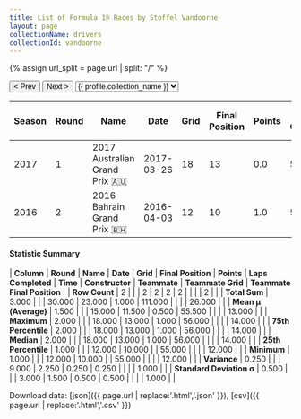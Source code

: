 ```yaml
---
title: List of Formula 1® Races by Stoffel Vandoorne
layout: page
collectionName: drivers
collectionId: vandoorne
---
```


{% assign url_split = page.url | split: "/" %}
<div id="collection-navigation">
<button onclick="selector.options[selector.selectedIndex-1].value && (window.location = selector.options[selector.selectedIndex-1].value);">&lt; Prev</button>
<button onclick="selector.options[selector.selectedIndex+1].value && (window.location = selector.options[selector.selectedIndex+1].value);">Next &gt;</button>
<select id="selector" onchange="this.options[this.selectedIndex].value && (window.location = this.options[this.selectedIndex].value);">
  {% for collectionId in site.data[page.collectionName].refs %}
    {% if collectionId == page.collectionId %}
      {% assign selected = "selected" %}
    {% else %}
      {% assign selected = "" %}
    {% endif %}
    {% assign profile = site.data[page.collectionName][collectionId].profile %}
    <option value="/f1/{{ page.collectionName }}/{{ collectionId }}/{{ url_split[4] }}" {{ selected }}>{{ profile.collection_name }}</option>
  {% endfor %}
</select>
</div>

| Season | Round | Name | Date | Grid | Final Position | Points | Laps Completed | Time | Constructor | Teammate | Teammate Grid | Teammate Final Position |
|--|--|--|--|--|--|--|--|--|--|--|--|--|
| 2017 | 1 | 2017 Australian Grand Prix 🇦🇺 | 2017-03-26 | 18 | 13 | 0.0 | 55 |   | McLaren 🇬🇧 | [Fernando Alonso 🇪🇸](/f1/drivers/alonso) | 12 | R |
| 2016 | 2 | 2016 Bahrain Grand Prix 🇧🇭 | 2016-04-03 | 12 | 10 | 1.0 | 56 |   | McLaren 🇬🇧 | [Jenson Button 🇬🇧](/f1/drivers/button) | 14 | R |

#### Statistic Summary

| **Column** | **Round** | **Name** | **Date** | **Grid** | **Final Position** | **Points** | **Laps Completed** | **Time** | **Constructor** | **Teammate** | **Teammate Grid** | **Teammate Final Position** |
| **Row Count** | 2 |  |  | 2 | 2 | 2 | 2 |  |  |  | 2 |  |
| **Total Sum** | 3.000 |  |  | 30.000 | 23.000 | 1.000 | 111.000 |  |  |  | 26.000 |  |
| **Mean μ (Average)** | 1.500 |  |  | 15.000 | 11.500 | 0.500 | 55.500 |  |  |  | 13.000 |  |
| **Maximum** | 2.000 |  |  | 18.000 | 13.000 | 1.000 | 56.000 |  |  |  | 14.000 |  |
| **75th Percentile** | 2.000 |  |  | 18.000 | 13.000 | 1.000 | 56.000 |  |  |  | 14.000 |  |
| **Median** | 2.000 |  |  | 18.000 | 13.000 | 1.000 | 56.000 |  |  |  | 14.000 |  |
| **25th Percentile** | 1.000 |  |  | 12.000 | 10.000 |  | 55.000 |  |  |  | 12.000 |  |
| **Minimum** | 1.000 |  |  | 12.000 | 10.000 |  | 55.000 |  |  |  | 12.000 |  |
| **Variance** | 0.250 |  |  | 9.000 | 2.250 | 0.250 | 0.250 |  |  |  | 1.000 |  |
| **Standard Deviation σ** | 0.500 |  |  | 3.000 | 1.500 | 0.500 | 0.500 |  |  |  | 1.000 |  |

Download data: [json]({{ page.url | replace:'.html','.json' }}), [csv]({{ page.url | replace:'.html','.csv' }})
